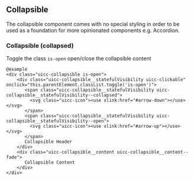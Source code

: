 ## Collapsible

The collapsible component comes with no special styling in order to be used as a foundation for more opinionated components e.g. Accordion.

### Collapsible (collapsed)

Toggle the class `is-open` open/close the collapsible content

    @example
    <div class="uicc-collapsible is-open">
        <div class="uicc-collapsible__statefulVisibility uicc-clickable" onclick="this.parentElement.classList.toggle('is-open')">
           <span class="uicc-collapsible__statefulVisibility uicc-collapsible__statefulVisibility--collapsed">
             <svg class="uicc-icon"><use xlink:href="#arrow-down"></use></svg>
           </span>
           <span class="uicc-collapsible__statefulVisibility uicc-collapsible__statefulVisibility--open">
             <svg class="uicc-icon"><use xlink:href="#arrow-up"></use></svg>
           </span>
           Collapsible Header
        </div>
        <div class="uicc-collapsible__content uicc-collapsible__content--fade">
           Collapsible Content
        </div>
    </div>
